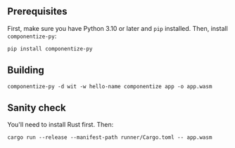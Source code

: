 ## Prerequisites

First, make sure you have Python 3.10 or later and `pip` installed.  Then, install `componentize-py`:

```
pip install componentize-py
```

## Building

```
componentize-py -d wit -w hello-name componentize app -o app.wasm
```

## Sanity check

You'll need to install Rust first.  Then:

```
cargo run --release --manifest-path runner/Cargo.toml -- app.wasm
```
